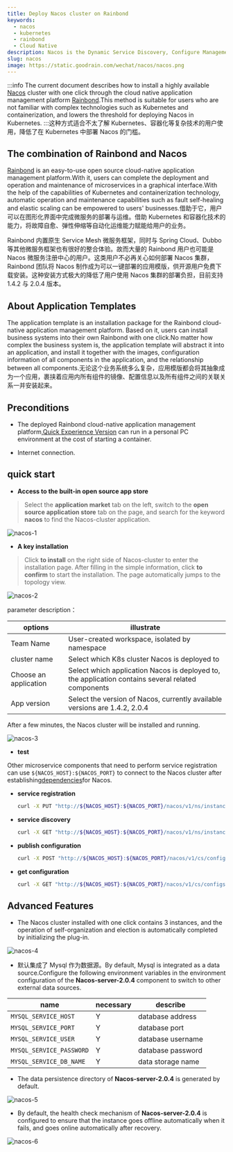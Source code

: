 ```yaml
---
title: Deploy Nacos cluster on Rainbond
keywords:
  - nacos
  - kubernetes
  - rainbond
  - Cloud Native
description: Nacos is the Dynamic Service Discovery, Configure Management and Service Management Platform for Cloud Native Apps
slug: nacos
image: https://static.goodrain.com/wechat/nacos/nacos.png
---
```


:::info The current document describes how to install a highly available [Nacos](https://nacos.io) cluster with one click through the cloud native application management platform [Rainbond](https://www.rainbond.com/?channel=nacos).This method is suitable for users who are not familiar with complex technologies such as Kubernetes and containerization, and lowers the threshold for deploying Nacos in Kubernetes.
:::这种方式适合不太了解 Kubernetes、容器化等复杂技术的用户使用，降低了在 Kubernetes 中部署 Nacos 的门槛。

<!--truncate-->

## The combination of Rainbond and Nacos

[Rainbond](https://www.rainbond.com/?channel=nacos) is an easy-to-use open source cloud-native application management platform.With it, users can complete the deployment and operation and maintenance of microservices in a graphical interface.With the help of the capabilities of Kubernetes and containerization technology, automatic operation and maintenance capabilities such as fault self-healing and elastic scaling can be empowered to users' businesses.借助于它，用户可以在图形化界面中完成微服务的部署与运维。借助 Kubernetes 和容器化技术的能力，将故障自愈、弹性伸缩等自动化运维能力赋能给用户的业务。

Rainbond 内置原生 Service Mesh 微服务框架，同时与 Spring Cloud、Dubbo 等其他微服务框架也有很好的整合体验。故而大量的 Rainbond 用户也可能是 Nacos 微服务注册中心的用户。这类用户不必再关心如何部署 Nacos 集群，Rainbond 团队将 Nacos 制作成为可以一键部署的应用模版，供开源用户免费下载安装。这种安装方式极大的降低了用户使用 Nacos 集群的部署负担，目前支持 1.4.2 与 2.0.4 版本。

## About Application Templates

The application template is an installation package for the Rainbond cloud-native application management platform. Based on it, users can install business systems into their own Rainbond with one click.No matter how complex the business system is, the application template will abstract it into an application, and install it together with the images, configuration information of all components in the application, and the relationship between all components.无论这个业务系统多么复杂，应用模版都会将其抽象成为一个应用，裹挟着应用内所有组件的镜像、配置信息以及所有组件之间的关联关系一并安装起来。

## Preconditions

- The deployed Rainbond cloud-native application management platform,[Quick Experience Version](https://www.rainbond.com/docs/quick-start/quick-install/?channel=nacos) can run in a personal PC environment at the cost of starting a container.

- Internet connection.

## quick start

- **Access to the built-in open source app store**

> Select the **application market** tab on the left, switch to the **open source application store** tab on the page, and search for the keyword **nacos** to find the Nacos-cluster application.

![nacos-1](https://static.goodrain.com/wechat/nacos-cluster/nacos-cluster-1.png)

- **A key installation**

> Click **to install** on the right side of Nacos-cluster to enter the installation page. After filling in the simple information, click **to confirm** to start the installation. The page automatically jumps to the topology view.

![nacos-2](https://static.goodrain.com/wechat/nacos-cluster/nacos-cluster-2.png)

parameter description：

| options               | illustrate                                                                                                                                 |
| --------------------- | ------------------------------------------------------------------------------------------------------------------------------------------ |
| Team Name             | User-created workspace, isolated by namespace                                                                                              |
| cluster name          | Select which K8s cluster Nacos is deployed to                                                                                              |
| Choose an application | Select which application Nacos is deployed to, the application contains several related components                                         |
| App version           | Select the version of Nacos, currently available versions are 1.4.2, 2.0.4 |

After a few minutes, the Nacos cluster will be installed and running.

![nacos-3](https://static.goodrain.com/wechat/nacos-cluster/nacos-cluster-3.png)

- **test**

Other microservice components that need to perform service registration can use `${NACOS_HOST}:${NACOS_PORT}` to connect to the Nacos cluster after establishing[dependencies](https://www.rainbond.com/docs/use-manual/user-manual/component-connection/regist_and_discover)for Nacos.

- **service registration**

  ```bash
  curl -X PUT "http://${NACOS_HOST}:${NACOS_PORT}/nacos/v1/ns/instance?serviceName=nacos.naming.serviceName&ip=20.18.7.10&port=8080"
  ```

- **service discovery**

  ```bash
  curl -X GET "http://${NACOS_HOST}:${NACOS_PORT}/nacos/v1/ns/instance/list?serviceName=nacos.naming.serviceName"
  ```

- **publish configuration**

  ```bash
  curl -X POST "http://${NACOS_HOST}:${NACOS_PORT}/nacos/v1/cs/configs?dataId=nacos.cfg.dataId&group=test&content=helloWorld"
  ```

- **get configuration**

  ```bash
  curl -X GET "http://${NACOS_HOST}:${NACOS_PORT}/nacos/v1/cs/configs?dataId=nacos.cfg.dataId&group=test"
  ```

## Advanced Features

- The Nacos cluster installed with one click contains 3 instances, and the operation of self-organization and election is automatically completed by initializing the plug-in.

![nacos-4](https://static.goodrain.com/wechat/nacos-cluster/nacos-cluster-4.png)

- 默认集成了 Mysql 作为数据源。By default, Mysql is integrated as a data source.Configure the following environment variables in the environment configuration of the **Nacos-server-2.0.4** component to switch to other external data sources.

| name                     | necessary | describe          |
| ------------------------ | --------- | ----------------- |
| `MYSQL_SERVICE_HOST`     | Y         | database address  |
| `MYSQL_SERVICE_PORT`     | Y         | database port     |
| `MYSQL_SERVICE_USER`     | Y         | database username |
| `MYSQL_SERVICE_PASSWORD` | Y         | database password |
| `MYSQL_SERVICE_DB_NAME`  | Y         | data storage name |

- The data persistence directory of **Nacos-server-2.0.4** is generated by default.

![nacos-5](https://static.goodrain.com/wechat/nacos-cluster/nacos-cluster-5.png)

- By default, the health check mechanism of **Nacos-server-2.0.4** is configured to ensure that the instance goes offline automatically when it fails, and goes online automatically after recovery.

![nacos-6](https://static.goodrain.com/wechat/nacos-cluster/nacos-cluster-6.png)
